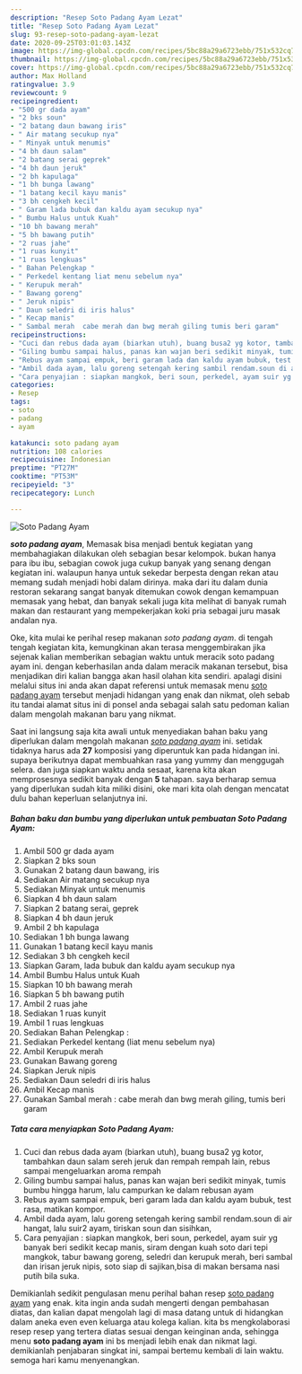 ```yaml
---
description: "Resep Soto Padang Ayam Lezat"
title: "Resep Soto Padang Ayam Lezat"
slug: 93-resep-soto-padang-ayam-lezat
date: 2020-09-25T03:01:03.143Z
image: https://img-global.cpcdn.com/recipes/5bc88a29a6723ebb/751x532cq70/soto-padang-ayam-foto-resep-utama.jpg
thumbnail: https://img-global.cpcdn.com/recipes/5bc88a29a6723ebb/751x532cq70/soto-padang-ayam-foto-resep-utama.jpg
cover: https://img-global.cpcdn.com/recipes/5bc88a29a6723ebb/751x532cq70/soto-padang-ayam-foto-resep-utama.jpg
author: Max Holland
ratingvalue: 3.9
reviewcount: 9
recipeingredient:
- "500 gr dada ayam"
- "2 bks soun"
- "2 batang daun bawang iris"
- " Air matang secukup nya"
- " Minyak untuk menumis"
- "4 bh daun salam"
- "2 batang serai geprek"
- "4 bh daun jeruk"
- "2 bh kapulaga"
- "1 bh bunga lawang"
- "1 batang kecil kayu manis"
- "3 bh cengkeh kecil"
- " Garam lada bubuk dan kaldu ayam secukup nya"
- " Bumbu Halus untuk Kuah"
- "10 bh bawang merah"
- "5 bh bawang putih"
- "2 ruas jahe"
- "1 ruas kunyit"
- "1 ruas lengkuas"
- " Bahan Pelengkap "
- " Perkedel kentang liat menu sebelum nya"
- " Kerupuk merah"
- " Bawang goreng"
- " Jeruk nipis"
- " Daun seledri di iris halus"
- " Kecap manis"
- " Sambal merah  cabe merah dan bwg merah giling tumis beri garam"
recipeinstructions:
- "Cuci dan rebus dada ayam (biarkan utuh), buang busa2 yg kotor, tambahkan daun salam sereh jeruk dan rempah rempah lain, rebus sampai mengeluarkan aroma rempah"
- "Giling bumbu sampai halus, panas kan wajan beri sedikit minyak, tumis bumbu hingga harum, lalu campurkan ke dalam rebusan ayam"
- "Rebus ayam sampai empuk, beri garam lada dan kaldu ayam bubuk, test rasa, matikan kompor."
- "Ambil dada ayam, lalu goreng setengah kering sambil rendam.soun di air hangat, lalu suir2 ayam, tiriskan soun dan sisihkan,"
- "Cara penyajian : siapkan mangkok, beri soun, perkedel, ayam suir yg banyak beri sedikit kecap manis, siram dengan kuah soto dari tepi mangkok, tabur bawang goreng, seledri dan kerupuk merah, beri sambal dan irisan jeruk nipis, soto siap di sajikan,bisa di makan bersama nasi putih bila suka."
categories:
- Resep
tags:
- soto
- padang
- ayam

katakunci: soto padang ayam 
nutrition: 108 calories
recipecuisine: Indonesian
preptime: "PT27M"
cooktime: "PT53M"
recipeyield: "3"
recipecategory: Lunch

---
```



![Soto Padang Ayam](https://img-global.cpcdn.com/recipes/5bc88a29a6723ebb/751x532cq70/soto-padang-ayam-foto-resep-utama.jpg)

<b><i>soto padang ayam</i></b>, Memasak bisa menjadi bentuk kegiatan yang membahagiakan dilakukan oleh sebagian besar kelompok. bukan hanya para ibu ibu, sebagian cowok juga cukup banyak yang senang dengan kegiatan ini. walaupun hanya untuk sekedar berpesta dengan rekan atau memang sudah menjadi hobi dalam dirinya. maka dari itu dalam dunia restoran sekarang sangat banyak ditemukan cowok dengan kemampuan memasak yang hebat, dan banyak sekali juga kita melihat di banyak rumah makan dan restaurant yang mempekerjakan koki pria sebagai juru masak andalan nya.



Oke, kita mulai ke perihal resep makanan <i>soto padang ayam</i>. di tengah tengah kegiatan kita, kemungkinan akan terasa menggembirakan jika sejenak kalian memberikan sebagian waktu untuk meracik soto padang ayam ini. dengan keberhasilan anda dalam meracik makanan tersebut, bisa menjadikan diri kalian bangga akan hasil olahan kita sendiri. apalagi disini melalui situs ini anda akan dapat referensi untuk memasak menu <u>soto padang ayam</u> tersebut menjadi hidangan yang enak dan nikmat, oleh sebab itu tandai alamat situs ini di ponsel anda sebagai salah satu pedoman kalian dalam mengolah makanan baru yang nikmat.


Saat ini langsung saja kita awali untuk menyediakan bahan baku yang diperlukan dalam mengolah makanan <u><i>soto padang ayam</i></u> ini. setidak tidaknya harus ada <b>27</b> komposisi yang diperuntuk kan pada hidangan ini. supaya berikutnya dapat membuahkan rasa yang yummy dan menggugah selera. dan juga siapkan waktu anda sesaat, karena kita akan memprosesnya sedikit banyak dengan <b>5</b> tahapan. saya berharap semua yang diperlukan sudah kita miliki disini, oke mari kita olah dengan mencatat dulu bahan keperluan selanjutnya ini.

<!--inarticleads1-->

##### Bahan baku dan bumbu yang diperlukan untuk pembuatan Soto Padang Ayam:

1. Ambil 500 gr dada ayam
1. Siapkan 2 bks soun
1. Gunakan 2 batang daun bawang, iris
1. Sediakan  Air matang secukup nya
1. Sediakan  Minyak untuk menumis
1. Siapkan 4 bh daun salam
1. Siapkan 2 batang serai, geprek
1. Siapkan 4 bh daun jeruk
1. Ambil 2 bh kapulaga
1. Sediakan 1 bh bunga lawang
1. Gunakan 1 batang kecil kayu manis
1. Sediakan 3 bh cengkeh kecil
1. Siapkan  Garam, lada bubuk dan kaldu ayam secukup nya
1. Ambil  Bumbu Halus untuk Kuah
1. Siapkan 10 bh bawang merah
1. Siapkan 5 bh bawang putih
1. Ambil 2 ruas jahe
1. Sediakan 1 ruas kunyit
1. Ambil 1 ruas lengkuas
1. Sediakan  Bahan Pelengkap :
1. Sediakan  Perkedel kentang (liat menu sebelum nya)
1. Ambil  Kerupuk merah
1. Gunakan  Bawang goreng
1. Siapkan  Jeruk nipis
1. Sediakan  Daun seledri di iris halus
1. Ambil  Kecap manis
1. Gunakan  Sambal merah : cabe merah dan bwg merah giling, tumis beri garam




<!--inarticleads2-->

##### Tata cara menyiapkan Soto Padang Ayam:

1. Cuci dan rebus dada ayam (biarkan utuh), buang busa2 yg kotor, tambahkan daun salam sereh jeruk dan rempah rempah lain, rebus sampai mengeluarkan aroma rempah
1. Giling bumbu sampai halus, panas kan wajan beri sedikit minyak, tumis bumbu hingga harum, lalu campurkan ke dalam rebusan ayam
1. Rebus ayam sampai empuk, beri garam lada dan kaldu ayam bubuk, test rasa, matikan kompor.
1. Ambil dada ayam, lalu goreng setengah kering sambil rendam.soun di air hangat, lalu suir2 ayam, tiriskan soun dan sisihkan,
1. Cara penyajian : siapkan mangkok, beri soun, perkedel, ayam suir yg banyak beri sedikit kecap manis, siram dengan kuah soto dari tepi mangkok, tabur bawang goreng, seledri dan kerupuk merah, beri sambal dan irisan jeruk nipis, soto siap di sajikan,bisa di makan bersama nasi putih bila suka.




Demikianlah sedikit pengulasan menu perihal bahan resep <u>soto padang ayam</u> yang enak. kita ingin anda sudah mengerti dengan pembahasan diatas, dan kalian dapat mengolah lagi di masa datang untuk di hidangkan dalam aneka even even keluarga atau kolega kalian. kita bs mengkolaborasi resep resep yang tertera diatas sesuai dengan keinginan anda, sehingga menu <b>soto padang ayam</b> ini bs menjadi lebih enak dan nikmat lagi. demikianlah penjabaran singkat ini, sampai bertemu kembali di lain waktu. semoga hari kamu menyenangkan.
